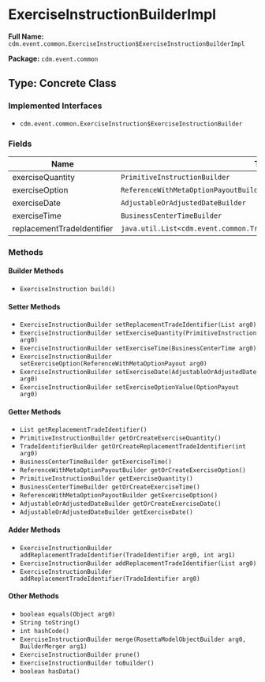 # ExerciseInstructionBuilderImpl

**Full Name:** `cdm.event.common.ExerciseInstruction$ExerciseInstructionBuilderImpl`

**Package:** `cdm.event.common`

## Type: Concrete Class

### Implemented Interfaces

- `cdm.event.common.ExerciseInstruction$ExerciseInstructionBuilder`

### Fields

| Name | Type | Description |
|------|------|-------------|
| exerciseQuantity | `PrimitiveInstructionBuilder` |  |
| exerciseOption | `ReferenceWithMetaOptionPayoutBuilder` |  |
| exerciseDate | `AdjustableOrAdjustedDateBuilder` |  |
| exerciseTime | `BusinessCenterTimeBuilder` |  |
| replacementTradeIdentifier | `java.util.List<cdm.event.common.TradeIdentifier$TradeIdentifierBuilder>` |  |

### Methods

#### Builder Methods

- `ExerciseInstruction build()`

#### Setter Methods

- `ExerciseInstructionBuilder setReplacementTradeIdentifier(List arg0)`
- `ExerciseInstructionBuilder setExerciseQuantity(PrimitiveInstruction arg0)`
- `ExerciseInstructionBuilder setExerciseTime(BusinessCenterTime arg0)`
- `ExerciseInstructionBuilder setExerciseOption(ReferenceWithMetaOptionPayout arg0)`
- `ExerciseInstructionBuilder setExerciseDate(AdjustableOrAdjustedDate arg0)`
- `ExerciseInstructionBuilder setExerciseOptionValue(OptionPayout arg0)`

#### Getter Methods

- `List getReplacementTradeIdentifier()`
- `PrimitiveInstructionBuilder getOrCreateExerciseQuantity()`
- `TradeIdentifierBuilder getOrCreateReplacementTradeIdentifier(int arg0)`
- `BusinessCenterTimeBuilder getExerciseTime()`
- `ReferenceWithMetaOptionPayoutBuilder getOrCreateExerciseOption()`
- `PrimitiveInstructionBuilder getExerciseQuantity()`
- `BusinessCenterTimeBuilder getOrCreateExerciseTime()`
- `ReferenceWithMetaOptionPayoutBuilder getExerciseOption()`
- `AdjustableOrAdjustedDateBuilder getOrCreateExerciseDate()`
- `AdjustableOrAdjustedDateBuilder getExerciseDate()`

#### Adder Methods

- `ExerciseInstructionBuilder addReplacementTradeIdentifier(TradeIdentifier arg0, int arg1)`
- `ExerciseInstructionBuilder addReplacementTradeIdentifier(List arg0)`
- `ExerciseInstructionBuilder addReplacementTradeIdentifier(TradeIdentifier arg0)`

#### Other Methods

- `boolean equals(Object arg0)`
- `String toString()`
- `int hashCode()`
- `ExerciseInstructionBuilder merge(RosettaModelObjectBuilder arg0, BuilderMerger arg1)`
- `ExerciseInstructionBuilder prune()`
- `ExerciseInstructionBuilder toBuilder()`
- `boolean hasData()`

